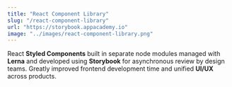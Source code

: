 ```yaml
---
title: "React Component Library"
slug: "/react-component-library"
url: "https://storybook.appacademy.io"
image: "../images/react-component-library.png"
---
```


React **Styled Components** built in separate node modules managed with **Lerna** and developed using **Storybook** for asynchronous review by design teams. Greatly improved frontend development time and unified **UI/UX** across products.
